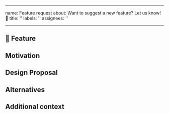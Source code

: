 * * *

name: Feature request
about: Want to suggest a new feature? Let us know! 🚀
title: ''
labels: ''
assignees: ''

* * *

## 🚀 Feature

<!-- A clear and concise description of the feature proposal -->

## Motivation

<!-- Please outline the motivation for the proposal. Is your feature request related to a problem? e.g., I'm always frustrated when [...]. If this is related to another GitHub issue, please link here too -->

## Design Proposal

<!-- A clear and concise description of what you want to happen. -->

## Alternatives

<!-- A clear and concise description of any alternative solutions or features you've considered, if any. -->

## Additional context

<!-- Add any other context or screenshots about the feature request here. -->
